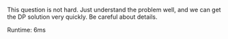 This question is not hard. Just understand the problem well, and we can get the DP solution very quickly. Be careful about details.

Runtime: 6ms
